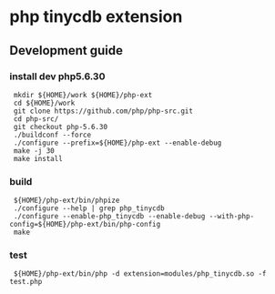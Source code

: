 php tinycdb extension
=====================


Development guide
-----------------

### install dev php5.6.30

```
 mkdir ${HOME}/work ${HOME}/php-ext
 cd ${HOME}/work
 git clone https://github.com/php/php-src.git
 cd php-src/
 git checkout php-5.6.30
 ./buildconf --force
 ./configure --prefix=${HOME}/php-ext --enable-debug
 make -j 30
 make install
```

### build

```
 ${HOME}/php-ext/bin/phpize
 ./configure --help | grep php_tinycdb
 ./configure --enable-php_tinycdb --enable-debug --with-php-config=${HOME}/php-ext/bin/php-config
 make
```

### test 

```
 ${HOME}/php-ext/bin/php -d extension=modules/php_tinycdb.so -f test.php
```
